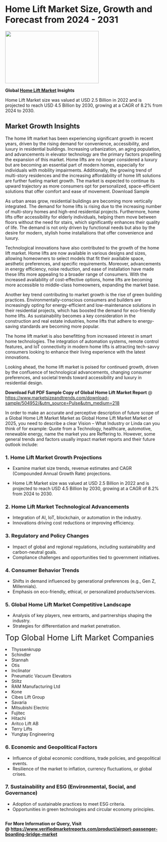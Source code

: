 <H1>Home Lift Market Size, Growth and Forecast from 2024 - 2031</H1><img class="aligncenter size-medium wp-image-584254" src="https://thirdeyenews.in/wp-content/uploads/2024/09/Global-Market-Research-300x168.jpeg" alt="" width="300" height="168" /><p><strong>Global&nbsp;<a href="https://www.marketsizeandtrends.com/download-sample/504952/&amp;utm_source=Pulse&amp;utm_medium=218">Home Lift Market</a> Insights</strong></p><p>Home Lift Market size was valued at USD 2.5 Billion in 2022 and is projected to reach USD 4.5 Billion by 2030, growing at a CAGR of 8.2% from 2024 to 2030.</p><p><h2>Market Growth Insights</h2> <p>The home lift market has been experiencing significant growth in recent years, driven by the rising demand for convenience, accessibility, and luxury in residential buildings. Increasing urbanization, an aging population, and advancements in elevator technology are the primary factors propelling the expansion of this market. Home lifts are no longer considered a luxury but are becoming an essential part of modern homes, especially for individuals with mobility impairments. Additionally, the growing trend of multi-story residences and the increasing affordability of home lift solutions are further fueling market growth. The market is expected to continue its upward trajectory as more consumers opt for personalized, space-efficient solutions that offer comfort and ease of movement. Download Sample</p> <p>As urban areas grow, residential buildings are becoming more vertically integrated. The demand for home lifts is rising due to the increasing number of multi-story homes and high-end residential projects. Furthermore, home lifts offer accessibility for elderly individuals, helping them move between floors without the need for stairs, which significantly enhances their quality of life. The demand is not only driven by functional needs but also by the desire for modern, stylish home installations that offer convenience and luxury.</p> <p>Technological innovations have also contributed to the growth of the home lift market. Home lifts are now available in various designs and sizes, allowing homeowners to select models that fit their available space, aesthetic preferences, and specific requirements. Moreover, advancements in energy efficiency, noise reduction, and ease of installation have made these lifts more appealing to a broader range of consumers. With the increased availability of cost-effective options, home lifts are becoming more accessible to middle-class homeowners, expanding the market base.</p> <p>Another key trend contributing to market growth is the rise of green building practices. Environmentally-conscious consumers and builders are increasingly opting for energy-efficient and low-maintenance solutions in their residential projects, which has boosted the demand for eco-friendly home lifts. As sustainability becomes a key consideration in the construction and real estate industries, home lifts that adhere to energy-saving standards are becoming more popular.</p> <p>The home lift market is also benefitting from increased interest in smart home technologies. The integration of automation systems, remote control features, and IoT connectivity in modern home lifts is attracting tech-savvy consumers looking to enhance their living experience with the latest innovations.</p> <p>Looking ahead, the home lift market is poised for continued growth, driven by the confluence of technological advancements, changing consumer preferences, and societal trends toward accessibility and luxury in residential design.</p> <p></p><p><span class=""><strong>Download Full PDF Sample Copy of Global Home Lift Market Report</strong> @ <a href="https://www.marketsizeandtrends.com/download-sample/504952/&amp;utm_source=Pulse&amp;utm_medium=218" target="_blank">https://www.marketsizeandtrends.com/download-sample/504952/&amp;utm_source=Pulse&amp;utm_medium=218</a></span></p><p>In order to make an accurate and perceptive description of future scope of a Global&nbsp;Home Lift Market Market as Global&nbsp;Home Lift Market Market of 2025, you need to describe a clear Vision &ndash; What Industry or Linda can you think of for example: Quote from a Technology, healthcare, automotive, renewable energy, name the market you are Reffering to. However, some general trends and factors usually impact market reports and their future outlook include:</p><h3>1.&nbsp;<strong>Home Lift Market Growth Projections</strong></h3><ul><li>Examine market size trends, revenue estimates and CAGR (Compounded Annual Growth Rate) projections.</li><li><p>Home Lift Market size was valued at USD 2.5 Billion in 2022 and is projected to reach USD 4.5 Billion by 2030, growing at a CAGR of 8.2% from 2024 to 2030.</p></li></ul><h3>2.&nbsp;<strong>Home Lift Market Technological Advancements</strong></h3><ul><li>Integration of AI, IoT, blockchain, or automation in the industry.</li><li>Innovations driving cost reductions or improving efficiency.</li></ul><h3>3.&nbsp;<strong>Regulatory and Policy Changes</strong></h3><ul><li>Impact of global and regional regulations, including sustainability and carbon-neutral goals.</li><li>Compliance challenges and opportunities tied to government initiatives.</li></ul><h3>4.&nbsp;<strong>Consumer Behavior Trends</strong></h3><ul><li>Shifts in demand influenced by generational preferences (e.g., Gen Z, Millennials).</li><li>Emphasis on eco-friendly, ethical, or personalized products/services.</li></ul><h3>5.&nbsp;<strong>Global Home Lift Market Competitive Landscape</strong></h3><ul><li>Analysis of key players, new entrants, and partnerships shaping the industry.</li><li>Strategies for differentiation and market penetration.</li></ul><p data-pm-slice="1 1 []"><span style="color: inherit; font-family: inherit; font-size: 25px;">Top Global Home Lift Market Companies</span></p><div class="" data-test-id=""><p><li>Thyssenkrupp</li><li> Schindler</li><li> Stannah</li><li> Otis</li><li> Inclinator</li><li> Pneumatic Vacuum Elevators</li><li> Stiltz</li><li> RAM Manufacturing Ltd</li><li> Kone</li><li> Cibes Lift Group</li><li> Savaria</li><li> Mitsubishi Electric</li><li> Fujitec</li><li> Hitachi</li><li> Aritco Lift AB</li><li> Terry Lifts</li><li> Yungtay Engineering</li></p></div><h3>6.&nbsp;<strong>Economic and Geopolitical Factors</strong></h3><ul><li>Influence of global economic conditions, trade policies, and geopolitical events.</li><li>Resilience of the market to inflation, currency fluctuations, or global crises.</li></ul><h3>7.&nbsp;<strong>Sustainability and ESG (Environmental, Social, and Governance)</strong></h3><ul><li>Adoption of sustainable practices to meet ESG criteria.</li><li>Opportunities in green technologies and circular economy principles.</li></ul><h2><strong style="font-size: 14px;">For More Information or Query, Visit @&nbsp;</strong><a style="background-color: #ffffff; font-size: 14px;" href="https://www.marketsizeandtrends.com/report/home-lift-market/" target="_blank">https://www.verifiedmarketreports.com/product/airport-passenger-boarding-bridge-market</a></h2>
